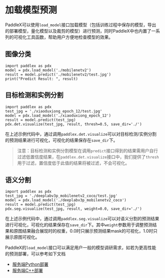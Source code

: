 # 加载模型预测

PaddleX可以使用`load_model`接口加载模型（包括训练过程中保存的模型，导出的部署模型，量化模型以及裁剪的模型）进行预测，同时PaddleX中也内置了一系列的可视化工具函数，帮助用户方便地检查模型的效果。

## 图像分类
```
import paddlex as pdx
model = pdx.load_model('./mobilenetv2')
result = model.predict('./mobilenetv2/test.jpg')
print("Predict Result: ", result)
```


## 目标检测和实例分割
```
import paddlex as pdx
test_jpg = './xiaoduxiong_epoch_12/test.jpg'
model = pdx.load_model('./xiaoduxiong_epoch_12')
result = model.predict(test_jpg)
pdx.det.visualize(test_jpg, result, thresh=0.5, save_dir='./')
```
在上述示例代码中，通过调用`paddlex.det.visualize`可以对目标检测/实例分割的预测结果进行可视化，可视化的结果保存在`save_dir`下。
> 注意：目标检测和实例分割模型在调用`predict`接口得到的结果需用户自行过滤低置信度结果，在`paddlex.det.visualize`接口中，我们提供了`thresh`用于过滤，置信度低于此值的结果将被过滤，不会可视化。


## 语义分割
```
import paddlex as pdx
test_jpg = './deeplabv3p_mobilenetv2_coco/test.jpg'
model = pdx.load_model('./deeplabv3p_mobilenetv2_coco')
result = model.predict(test_jpg)
pdx.seg.visualize(test_jpg, result, weight=0.0, save_dir='./')
```
在上述示例代码中，通过调用`paddlex.seg.visualize`可以对语义分割的预测结果进行可视化，可视化的结果保存在`save_dir`下。其中`weight`参数用于调整预测结果和原图结果融合展现时的权重，0.0时只展示预测结果mask的可视化，1.0时只展示原图可视化。


PaddleX的`load_model`接口可以满足用户一般的模型调研需求，如若为更高性能的预测部署，可以参考如下文档

- [服务端Python部署]()  
- [服务端C++部署]()

